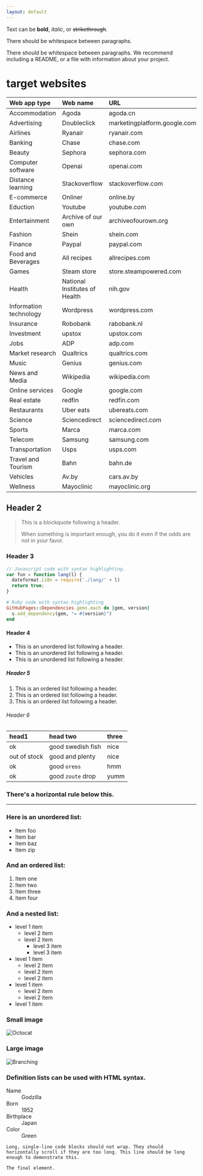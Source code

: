 ```yaml
---
layout: default
---
```






Text can be **bold**, _italic_, or ~~strikethrough~~.

There should be whitespace between paragraphs.

There should be whitespace between paragraphs. We recommend including a README, or a file with information about your project.

# target websites
| Web app type | Web name | URL |
|:-------------|:------------------|:------|
|Accommodation	|Agoda	|agoda.cn|
|Advertising	|Doubleclick	|marketingplatform.google.com|
|Airlines	|Ryanair	|ryanair.com|
|Banking	|Chase	|chase.com|
|Beauty	|Sephora	|sephora.com|
|Computer software	|Openai	|openai.com|
|Distance learning	|Stackoverflow	|stackoverflow.com|
|E-commerce	|Onliner	|online.by|
|Eduction	|Youtube	|youtube.com|
|Entertainment	|Archive of our own	|archiveofourown.org|
|Fashion	|Shein	|shein.com|
|Finance	|Paypal	|paypal.com|
|Food and Beverages	|All recipes	|allrecipes.com|
|Games	|Steam store	|store.steampowered.com|
|Health	|National Institutes of Health	|nih.gov|
|Information technology	|Wordpress	|wordpress.com|
|Insurance	|Robobank	|rabobank.nl|
|Investment	|upstox	|upstox.com|
|Jobs	|ADP	|adp.com|
|Market research	|Qualtrics	|qualtrics.com|
|Music	|Genius	|genius.com|
|News and Media	|Wikipedia	|wikipedia.com|
|Online services	|Google	|google.com|
|Real estate	|redfin	|redfin.com|
|Restaurants	|Uber eats	|ubereats.com|
|Science	|Sciencedirect	|sciencedirect.com|
|Sports	|Marca	|marca.com|
|Telecom	|Samsung	|samsung.com|
|Transportation	|Usps	|usps.com|
|Travel and Tourism	|Bahn	|bahn.de|
|Vehicles	|Av.by	|cars.av.by|
|Wellness	|Mayoclinic	|mayoclinic.org|


## Header 2

> This is a blockquote following a header.
>
> When something is important enough, you do it even if the odds are not in your favor.

### Header 3

```js
// Javascript code with syntax highlighting.
var fun = function lang(l) {
  dateformat.i18n = require('./lang/' + l)
  return true;
}
```

```ruby
# Ruby code with syntax highlighting
GitHubPages::Dependencies.gems.each do |gem, version|
  s.add_dependency(gem, "= #{version}")
end
```

#### Header 4

*   This is an unordered list following a header.
*   This is an unordered list following a header.
*   This is an unordered list following a header.

##### Header 5

1.  This is an ordered list following a header.
2.  This is an ordered list following a header.
3.  This is an ordered list following a header.

###### Header 6

| head1        | head two          | three |
|:-------------|:------------------|:------|
| ok           | good swedish fish | nice  |
| out of stock | good and plenty   | nice  |
| ok           | good `oreos`      | hmm   |
| ok           | good `zoute` drop | yumm  |

### There's a horizontal rule below this.

* * *

### Here is an unordered list:

*   Item foo
*   Item bar
*   Item baz
*   Item zip

### And an ordered list:

1.  Item one
1.  Item two
1.  Item three
1.  Item four

### And a nested list:

- level 1 item
  - level 2 item
  - level 2 item
    - level 3 item
    - level 3 item
- level 1 item
  - level 2 item
  - level 2 item
  - level 2 item
- level 1 item
  - level 2 item
  - level 2 item
- level 1 item

### Small image

![Octocat](https://github.githubassets.com/images/icons/emoji/octocat.png)

### Large image

![Branching](https://guides.github.com/activities/hello-world/branching.png)


### Definition lists can be used with HTML syntax.

<dl>
<dt>Name</dt>
<dd>Godzilla</dd>
<dt>Born</dt>
<dd>1952</dd>
<dt>Birthplace</dt>
<dd>Japan</dd>
<dt>Color</dt>
<dd>Green</dd>
</dl>

```
Long, single-line code blocks should not wrap. They should horizontally scroll if they are too long. This line should be long enough to demonstrate this.
```

```
The final element.
```
